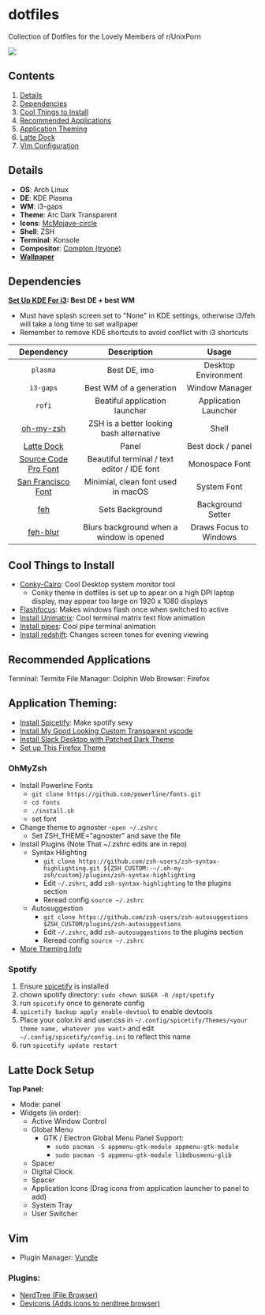 # dotfiles
Collection of Dotfiles for the Lovely Members of r/UnixPorn

![](/screenshot.png "")

## Contents ##
1. [Details](#details)
2. [Dependencies](#dependencies)
3. [Cool Things to Install](#coolinstall)
4. [Recommended Applications](#applications)
5. [Application Theming](#application-theming)
6. [Latte Dock](#dock)
7. [Vim Configuration](#vim)

<a name="details"></a>
## Details ##
- **OS**: Arch Linux
- **DE**: KDE Plasma
- **WM**: i3-gaps
- **Theme**: Arc Dark Transparent
- **Icons**: [McMojave-circle](https://store.kde.org/p/1305429/)
- **Shell**: ZSH
- **Terminal**: Konsole
- **Compositor**: [Compton (tryone)](https://aur.archlinux.org/packages/compton-tryone-git/)
- [**Wallpaper**](https://www.fabuloussavers.com/new_wallpaper/anime_sky_clouds_sunset-wallpapers-2560x1440.shtml)

<a name="dependencies"></a>
## Dependencies ##

**[Set Up KDE For i3](https://medium.com/@vishnu_mad/using-i3-window-manager-with-kde-plasma-c2ac70594d8): Best DE + best WM**
  - Must have splash screen set to "None" in KDE settings, otherwise i3/feh will take a long time to set wallpaper
  - Remember to remove KDE shortcuts to avoid conflict with i3 shortcuts

| Dependency    | Description             | Usage               |
|:-------------:|:-----------------------:| :------------------:|
| `plasma`      | Best DE, imo            | Desktop Environment |
| `i3-gaps`     | Best WM of a generation | Window Manager      |
| `rofi`        | Beatiful application launcher | Application Launcher |
|[oh-my-zsh](https://aur.archlinux.org/packages/oh-my-zsh-git/)|ZSH is a better looking bash alternative|Shell|
|[Latte Dock](https://store.kde.org/p/1169519)|Panel|Best dock / panel|
|[Source Code Pro Font](https://www.fontsquirrel.com/fonts/source-code-pro)|Beautiful terminal / text editor / IDE font|Monospace Font|
|[San Francisco Font](https://aur.archlinux.org/packages/otf-san-francisco/)|Minimial, clean font used in macOS|System Font|
|[feh](https://wiki.archlinux.org/index.php/feh)|Sets Background|Background Setter|
|[feh-blur](https://github.com/rstacruz/feh-blur-wallpaper)|Blurs background when a window is opened|Draws Focus to Windows|

<a name="coolinstall"></a>
## Cool Things to Install ##
- [Conky-Cairo](https://aur.archlinux.org/packages/conky-cairo/): Cool Desktop system monitor tool
  - Conky theme in dotfiles is set up to apear on a high DPI laptop display, may appear too large on 1920 x 1080 displays
- [Flashfocus](https://github.com/fennerm/flashfocus): Makes windows flash once when switched to active
- [Install Unimatrix](https://github.com/will8211/unimatrix): Cool terminal matrix text flow animation
- [Install pipes](https://aur.archlinux.org/packages/bash-pipes/): Cool pipe terminal animation
- [Install redshift](https://wiki.archlinux.org/index.php/Redshift): Changes screen tones for evening viewing

<a name="applications"></a>
## Recommended Applications ##
Terminal: Termite
File Manager: Dolphin
Web Browser: Firefox

<a name="application-theming"></a>
## Application Theming: ##
  - [Install Spicetify](https://github.com/khanhas/spicetify-cli): Make spotify sexy
  - [Install My Good Looking Custom Transparent vscode](https://github.com/WillPower3309/vscode-transparent)
  - [Install Slack Desktop with Patched Dark Theme](https://aur.archlinux.org/packages/slack-desktop-dark/)
  - [Set up This Firefox Theme](https://github.com/muckSponge/MaterialFox)

### OhMyZsh ###
- Install Powerline Fonts
  - `git clone https://github.com/powerline/fonts.git`
  - `cd fonts`
  - `./install.sh`
  - set font
- Change theme to agnoster
  -`open ~/.zshrc`
  - Set ZSH_THEME="agnoster" and save the file
- Install Plugins (Note That ~/.zshrc edits are in repo)
  - Syntax Hilighting
    - `git clone https://github.com/zsh-users/zsh-syntax-highlighting.git ${ZSH_CUSTOM:-~/.oh-my-zsh/custom}/plugins/zsh-syntax-highlighting`
    - Edit `~/.zshrc`, add `zsh-syntax-highlighting` to the plugins section
    - Reread config `source ~/.zshrc`
  - Autosuggestion
    - `git clone https://github.com/zsh-users/zsh-autosuggestions $ZSH_CUSTOM/plugins/zsh-autosuggestions`
    - Edit `~/.zshrc`, add `zsh-autosuggestions` to the plugins section
    - Reread config `source ~/.zshrc`
- [More Theming Info](https://www.freecodecamp.org/news/jazz-up-your-zsh-terminal-in-seven-steps-a-visual-guide-e81a8fd59a38/)

### Spotify ###
1. Ensure [spicetify](https://github.com/khanhas/spicetify-cli) is installed
2. chown spotify directory: `sudo chown $USER -R /opt/spotify`
3. run `spicetify` once to generate config
4. `spicetify backup apply enable-devtool` to enable devtools
5. Place your color.ini and user.css in `~/.config/spicetify/Themes/<your theme name, whatever you want>` and edit `~/.config/spicetify/config.ini` to reflect this name
6. run `spicetify update restart`

<a name="dock"></a>
## Latte Dock Setup ##
**Top Panel:**
- Mode: panel
- Widgets (in order):
  - Active Window Control
  - Global Menu
    - GTK / Electron Global Menu Panel Support:
      - `sudo pacman -S appmenu-gtk-module appmenu-gtk-module`
      - `sudo pacman -S appmenu-gtk-module libdbusmenu-glib`
  - Spacer
  - Digital Clock
  - Spacer
  - Application Icons (Drag icons from application launcher to panel to add)
  - System Tray
  - User Switcher

<a name="vim"></a>
## Vim ##
- Plugin Manager: [Vundle](https://aur.archlinux.org/packages/vundle-git/)

### Plugins: ###
- [NerdTree (File Browser)](https://github.com/scrooloose/nerdtree)
- [Devicons (Adds icons to nerdtree browser)](https://github.com/ryanoasis/vim-devicons)
